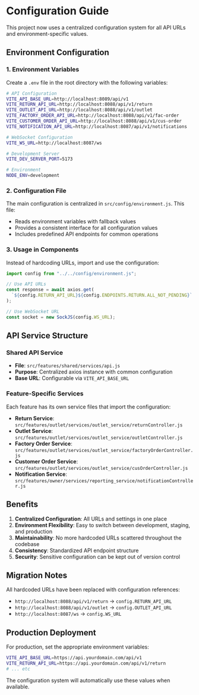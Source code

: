 # Configuration Guide

This project now uses a centralized configuration system for all API URLs and environment-specific values.

## Environment Configuration

### 1. Environment Variables

Create a `.env` file in the root directory with the following variables:

```bash
# API Configuration
VITE_API_BASE_URL=http://localhost:8089/api/v1
VITE_RETURN_API_URL=http://localhost:8088/api/v1/return
VITE_OUTLET_API_URL=http://localhost:8088/api/v1/outlet
VITE_FACTORY_ORDER_API_URL=http://localhost:8088/api/v1/fac-order
VITE_CUSTOMER_ORDER_API_URL=http://localhost:8088/api/v1/cus-order
VITE_NOTIFICATION_API_URL=http://localhost:8087/api/v1/notifications

# WebSocket Configuration
VITE_WS_URL=http://localhost:8087/ws

# Development Server
VITE_DEV_SERVER_PORT=5173

# Environment
NODE_ENV=development
```

### 2. Configuration File

The main configuration is centralized in `src/config/environment.js`. This file:

- Reads environment variables with fallback values
- Provides a consistent interface for all configuration values
- Includes predefined API endpoints for common operations

### 3. Usage in Components

Instead of hardcoding URLs, import and use the configuration:

```javascript
import config from "../../config/environment.js";

// Use API URLs
const response = await axios.get(
  `${config.RETURN_API_URL}${config.ENDPOINTS.RETURN.ALL_NOT_PENDING}`
);

// Use WebSocket URL
const socket = new SockJS(config.WS_URL);
```

## API Service Structure

### Shared API Service

- **File**: `src/features/shared/services/api.js`
- **Purpose**: Centralized axios instance with common configuration
- **Base URL**: Configurable via `VITE_API_BASE_URL`

### Feature-Specific Services

Each feature has its own service files that import the configuration:

- **Return Service**: `src/features/outlet/services/outlet_service/returnController.js`
- **Outlet Service**: `src/features/outlet/services/outlet_service/outletController.js`
- **Factory Order Service**: `src/features/outlet/services/outlet_service/factoryOrderController.js`
- **Customer Order Service**: `src/features/outlet/services/outlet_service/cusOrderController.js`
- **Notification Service**: `src/features/owner/services/reporting_service/notificationController.js`

## Benefits

1. **Centralized Configuration**: All URLs and settings in one place
2. **Environment Flexibility**: Easy to switch between development, staging, and production
3. **Maintainability**: No more hardcoded URLs scattered throughout the codebase
4. **Consistency**: Standardized API endpoint structure
5. **Security**: Sensitive configuration can be kept out of version control

## Migration Notes

All hardcoded URLs have been replaced with configuration references:

- `http://localhost:8088/api/v1/return` → `config.RETURN_API_URL`
- `http://localhost:8088/api/v1/outlet` → `config.OUTLET_API_URL`
- `http://localhost:8087/ws` → `config.WS_URL`

## Production Deployment

For production, set the appropriate environment variables:

```bash
VITE_API_BASE_URL=https://api.yourdomain.com/api/v1
VITE_RETURN_API_URL=https://api.yourdomain.com/api/v1/return
# ... etc
```

The configuration system will automatically use these values when available.
